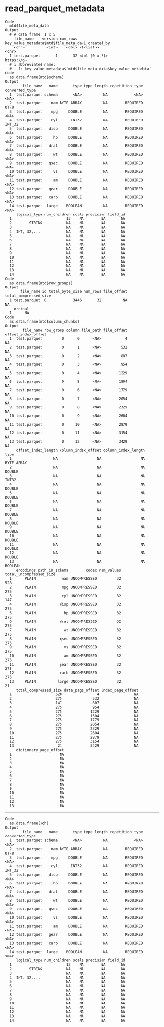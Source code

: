 # read_parquet_metadata

    Code
      mtd$file_meta_data
    Output
      # A data frame: 1 x 5
        file_name    version num_rows key_value_metadata$mtd$file_meta_da~1 created_by
        <chr>          <int>    <dbl> <I<list>>                             <chr>     
      1 test.parquet       1       32 <tbl [0 x 2]>                         https://g~
      # i abbreviated name:
      #   1: key_value_metadata$`mtd$file_meta_data$key_value_metadata`
    Code
      as.data.frame(mtd$schema)
    Output
            file_name   name       type type_length repetition_type converted_type
      1  test.parquet schema       <NA>          NA            <NA>           <NA>
      2  test.parquet    nam BYTE_ARRAY          NA        REQUIRED           UTF8
      3  test.parquet    mpg     DOUBLE          NA        REQUIRED           <NA>
      4  test.parquet    cyl      INT32          NA        REQUIRED         INT_32
      5  test.parquet   disp     DOUBLE          NA        REQUIRED           <NA>
      6  test.parquet     hp     DOUBLE          NA        REQUIRED           <NA>
      7  test.parquet   drat     DOUBLE          NA        REQUIRED           <NA>
      8  test.parquet     wt     DOUBLE          NA        REQUIRED           <NA>
      9  test.parquet   qsec     DOUBLE          NA        REQUIRED           <NA>
      10 test.parquet     vs     DOUBLE          NA        REQUIRED           <NA>
      11 test.parquet     am     DOUBLE          NA        REQUIRED           <NA>
      12 test.parquet   gear     DOUBLE          NA        REQUIRED           <NA>
      13 test.parquet   carb     DOUBLE          NA        REQUIRED           <NA>
      14 test.parquet  large    BOOLEAN          NA        REQUIRED           <NA>
         logical_type num_children scale precision field_id
      1                         13    NA        NA       NA
      2        STRING           NA    NA        NA       NA
      3                         NA    NA        NA       NA
      4  INT, 32,....           NA    NA        NA       NA
      5                         NA    NA        NA       NA
      6                         NA    NA        NA       NA
      7                         NA    NA        NA       NA
      8                         NA    NA        NA       NA
      9                         NA    NA        NA       NA
      10                        NA    NA        NA       NA
      11                        NA    NA        NA       NA
      12                        NA    NA        NA       NA
      13                        NA    NA        NA       NA
      14                        NA    NA        NA       NA
    Code
      as.data.frame(mtd$row_groups)
    Output
           file_name id total_byte_size num_rows file_offset total_compressed_size
      1 test.parquet  0            3446       32          NA                    NA
        ordinal
      1      NA
    Code
      as.data.frame(mtd$column_chunks)
    Output
            file_name row_group column file_path file_offset offset_index_offset
      1  test.parquet         0      0      <NA>           4                  NA
      2  test.parquet         0      1      <NA>         532                  NA
      3  test.parquet         0      2      <NA>         807                  NA
      4  test.parquet         0      3      <NA>         954                  NA
      5  test.parquet         0      4      <NA>        1229                  NA
      6  test.parquet         0      5      <NA>        1504                  NA
      7  test.parquet         0      6      <NA>        1779                  NA
      8  test.parquet         0      7      <NA>        2054                  NA
      9  test.parquet         0      8      <NA>        2329                  NA
      10 test.parquet         0      9      <NA>        2604                  NA
      11 test.parquet         0     10      <NA>        2879                  NA
      12 test.parquet         0     11      <NA>        3154                  NA
      13 test.parquet         0     12      <NA>        3429                  NA
         offset_index_length column_index_offset column_index_length       type
      1                   NA                  NA                  NA BYTE_ARRAY
      2                   NA                  NA                  NA     DOUBLE
      3                   NA                  NA                  NA      INT32
      4                   NA                  NA                  NA     DOUBLE
      5                   NA                  NA                  NA     DOUBLE
      6                   NA                  NA                  NA     DOUBLE
      7                   NA                  NA                  NA     DOUBLE
      8                   NA                  NA                  NA     DOUBLE
      9                   NA                  NA                  NA     DOUBLE
      10                  NA                  NA                  NA     DOUBLE
      11                  NA                  NA                  NA     DOUBLE
      12                  NA                  NA                  NA     DOUBLE
      13                  NA                  NA                  NA    BOOLEAN
         encodings path_in_schema        codec num_values total_uncompressed_size
      1      PLAIN            nam UNCOMPRESSED         32                     528
      2      PLAIN            mpg UNCOMPRESSED         32                     275
      3      PLAIN            cyl UNCOMPRESSED         32                     147
      4      PLAIN           disp UNCOMPRESSED         32                     275
      5      PLAIN             hp UNCOMPRESSED         32                     275
      6      PLAIN           drat UNCOMPRESSED         32                     275
      7      PLAIN             wt UNCOMPRESSED         32                     275
      8      PLAIN           qsec UNCOMPRESSED         32                     275
      9      PLAIN             vs UNCOMPRESSED         32                     275
      10     PLAIN             am UNCOMPRESSED         32                     275
      11     PLAIN           gear UNCOMPRESSED         32                     275
      12     PLAIN           carb UNCOMPRESSED         32                     275
      13     PLAIN          large UNCOMPRESSED         32                      21
         total_compressed_size data_page_offset index_page_offset
      1                    528                4                NA
      2                    275              532                NA
      3                    147              807                NA
      4                    275              954                NA
      5                    275             1229                NA
      6                    275             1504                NA
      7                    275             1779                NA
      8                    275             2054                NA
      9                    275             2329                NA
      10                   275             2604                NA
      11                   275             2879                NA
      12                   275             3154                NA
      13                    21             3429                NA
         dictionary_page_offset
      1                      NA
      2                      NA
      3                      NA
      4                      NA
      5                      NA
      6                      NA
      7                      NA
      8                      NA
      9                      NA
      10                     NA
      11                     NA
      12                     NA
      13                     NA

---

    Code
      as.data.frame(sch)
    Output
            file_name   name       type type_length repetition_type converted_type
      1  test.parquet schema       <NA>          NA            <NA>           <NA>
      2  test.parquet    nam BYTE_ARRAY          NA        REQUIRED           UTF8
      3  test.parquet    mpg     DOUBLE          NA        REQUIRED           <NA>
      4  test.parquet    cyl      INT32          NA        REQUIRED         INT_32
      5  test.parquet   disp     DOUBLE          NA        REQUIRED           <NA>
      6  test.parquet     hp     DOUBLE          NA        REQUIRED           <NA>
      7  test.parquet   drat     DOUBLE          NA        REQUIRED           <NA>
      8  test.parquet     wt     DOUBLE          NA        REQUIRED           <NA>
      9  test.parquet   qsec     DOUBLE          NA        REQUIRED           <NA>
      10 test.parquet     vs     DOUBLE          NA        REQUIRED           <NA>
      11 test.parquet     am     DOUBLE          NA        REQUIRED           <NA>
      12 test.parquet   gear     DOUBLE          NA        REQUIRED           <NA>
      13 test.parquet   carb     DOUBLE          NA        REQUIRED           <NA>
      14 test.parquet  large    BOOLEAN          NA        REQUIRED           <NA>
         logical_type num_children scale precision field_id
      1                         13    NA        NA       NA
      2        STRING           NA    NA        NA       NA
      3                         NA    NA        NA       NA
      4  INT, 32,....           NA    NA        NA       NA
      5                         NA    NA        NA       NA
      6                         NA    NA        NA       NA
      7                         NA    NA        NA       NA
      8                         NA    NA        NA       NA
      9                         NA    NA        NA       NA
      10                        NA    NA        NA       NA
      11                        NA    NA        NA       NA
      12                        NA    NA        NA       NA
      13                        NA    NA        NA       NA
      14                        NA    NA        NA       NA

